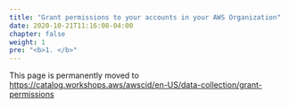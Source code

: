 ```yaml
---
title: "Grant permissions to your accounts in your AWS Organization"
date: 2020-10-21T11:16:08-04:00
chapter: false
weight: 1
pre: "<b>1. </b>"
---
```

This page is permanently moved to https://catalog.workshops.aws/awscid/en-US/data-collection/grant-permissions